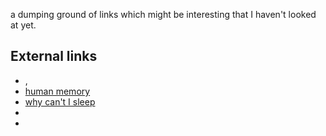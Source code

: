 a dumping ground of links which might be interesting that I haven't looked at yet.

## External links
* [](https://moq.org), [](https://en.wikipedia.org/wiki/Pirsig%27s_Metaphysics_of_Quality)
* [human memory](https://github.com/ContextLab/human-memory)
* [why can't I sleep](https://greatergood.berkeley.edu/article/item/dear_christine_why_cant_i_sleep)
* [](https://en.wikipedia.org/wiki/Schenkerian_analysis)
* [](http://ajroach42.com/thoughts-on-digital-preservation/)
